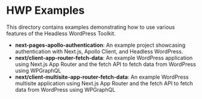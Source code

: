 # HWP Examples

This directory contains examples demonstrating how to use various features of the Headless WordPress Toolkit.

- **next-pages-apollo-authentication**: An example project showcasing authentication with Next.js, Apollo Client, and Headless WordPress.
- **next/client-app-router-fetch-data**: An example WordPress application using Next.js App Router and the fetch API to fetch data from WordPress using WPGraphQL
- **next/client-multisite-app-router-fetch-data**: An example WordPress multisite application using Next.js App Router and the fetch API to fetch data from WordPress using WPGraphQL
